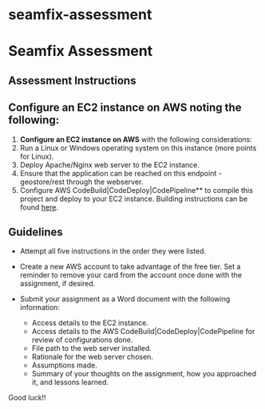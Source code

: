 # seamfix-assessment

# Seamfix Assessment

## Assessment Instructions
## Configure an EC2 instance on AWS noting the following:


1. **Configure an EC2 instance on AWS** with the following considerations:
2. Run a Linux or Windows operating system on this instance (more points for Linux).
3. Deploy Apache/Nginx web server to the EC2 instance.
4. Ensure that the application can be reached on this endpoint - geostore/rest through the webserver.
5. Configure AWS CodeBuild|CodeDeploy|CodePipeline** to compile this project and deploy to your EC2 instance. Building instructions can be found [here](link_to_building_instructions).

## Guidelines

- Attempt all five instructions in the order they were listed.
- Create a new AWS account to take advantage of the free tier. Set a reminder to remove your card from the account once done with the assignment, if desired.
- Submit your assignment as a Word document with the following information:

  - Access details to the EC2 instance.
  - Access details to the AWS CodeBuild|CodeDeploy|CodePipeline for review of configurations done.
  - File path to the web server installed.
  - Rationale for the web server chosen.
  - Assumptions made.
  - Summary of your thoughts on the assignment, how you approached it, and lessons learned.

Good luck!!

